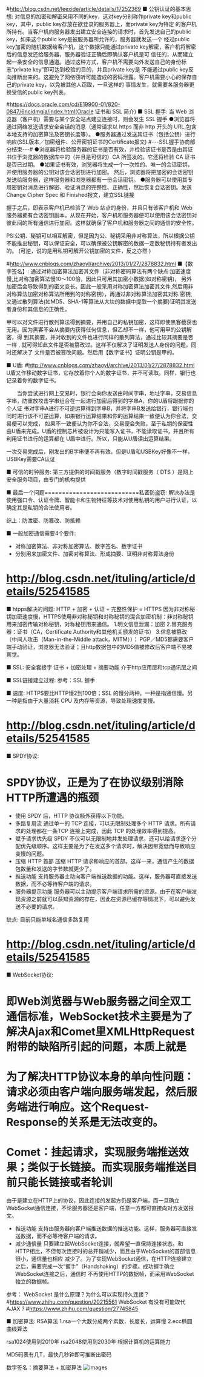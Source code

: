 #http://blog.csdn.net/leexide/article/details/17252369
■ 公钥认证的基本思想:
    对信息的加密和解密采用不同的key，这对key分别称作private key和public key，其中，public key存放在欲登录的服务器上，而private key为特定
    的客户机所持有。当客户机向服务器发出建立安全连接的请求时，首先发送自己的public key，如果这个public key是被服务器所允许的，服务器就发送一个
    经过public key加密的随机数据给客户机，这个数据只能通过private key解密，客户机将解密后的信息发还给服务器，服务器验证正确后即确认客户机是可
    信任的，从而建立起一条安全的信息通道。通过这种方式，客户机不需要向外发送自己的身份标志“private key”即可达到校验的目的，并且private key是
    不能通过public key反向推断出来的。这避免了网络窃听可能造成的密码泄露。客户机需要小心的保存自己的private key，以免被其他人窃取，一旦这样的
    事情发生，就需要各服务器更换受信的public key列表。


#https://docs.oracle.com/cd/E19900-01/820-0847/6ncidmgia/index.html(Oracle 证书和 SSL 简介)
■ SSL 握手:
当 Web 浏览器（客户机）需要与某个安全站点建立连接时，则会发生 SSL 握手
●浏览器将通过网络发送请求安全会话的消息（通常请求以 https 而非 http 开头的 URL,包含本地支持的加密算法及密钥长度等）。
●服务器通过发送其证书（包括公钥）进行响应(SSL版本／加密组件、公开密钥证书的Certificate报文)
  #---SSL握手协商部分结束---#
●浏览器将检验服务器的证书是否有效，并检验该证书是否是由其证书位于浏览器的数据库中的（并且是可信的）CA 所签发的。它还将检验 CA 证书是否已过期。
●如果证书有效，浏览器将生成一个一次性的、唯一的会话密钥，并使用服务器的公钥对该会话密钥进行加密。
  然后，浏览器将把加密的会话密钥发送给服务器，这样服务器和浏览器都有一份会话密钥。
●服务器可以使用其专用密钥对消息进行解密、验证消息的完整性、正确性，然后恢复会话密钥。发送Change Cipher Spec 和 Finished报文，建立SSL链接

握手之后，即表示客户机已检验了 Web 站点的身份，并且只有该客户机和 Web 服务器拥有会话密钥副本。从现在开始，客户机和服务器便可以使用该会话密钥对
彼此间的所有通信进行加密。这样就确保了客户机和服务器之间的通信的安全性。

PS:公钥、秘钥可以相互解密，但是因为公、秘钥采用非对称算法，所以根据公钥不能推出秘钥，可以保证安全，可以确保被公钥解密的数据一定数秘钥持有者发出的。
   (可逆，说的是用私钥可解开公钥加密的文件，反之亦然 )


#http://www.cnblogs.com/zhaoyl/archive/2013/01/27/2878832.html
■【数字签名】: 通过对称加密算法加密其文件（非对称密码算法有两个缺点:加密速度慢,比对称加密算法慢10〜100倍，因此只可用其加密小数据(如对称密钥)，
  另外加密后会导致得到的密文变长。因此一般采用对称加密算法加密其文件,然后用非对称算法加密对称算法所用到的对称密钥），再通过非对称算法加密其对称
  密钥,又通过散列算法(如MD5、SHA-1等算法从大块的数据中提取一个摘要)证明其发送者身份和其信息的正确性。

甲可以对文件进行散列算法得到摘要，并用自己的私钥加密，这样即使黑客截获也无用。因为黑客不会从摘要内获得任何信息，但乙却不一样，他可用甲的公钥解密，得
到其摘要，并对收到的文件也进行同样的散列算法，通过比较其摘要是否一样 , 就可得知此文件是否被篡改过。这样不仅解决了证明发送人身份的问题，同时还解决了
文件是否被篡改问题。然后用【数字证书】证明公钥是甲的。


■ U盾: #http://www.cnblogs.com/zhaoyl/archive/2013/01/27/2878832.html
U盾又作移动数字证书，它存放着你个人的数字证书，并不可读取。同样，银行也记录着你的数字证书。

　　当你尝试进行网上交易时，银行会向你发送由时间字串，地址字串，交易信息字串，防重放攻击字串组合在一起进行加密后得到的字串A，你的U盾将跟据你的个人证
书对字串A进行不可逆运算得到字串B，并将字串B发送给银行，银行端也同时进行该不可逆运算，如果银行运算结果和你的运算结果一致便认为你合法，交易便可以完成，
如果不一致便认为你不合法，交易便会失败。至于私钥的保密性由U盾来完成。U盾的控制芯片被设计为只能写入证书，不能读取证书，并且所有利用证书进行的运算都在
U盾中进行。所以，只能从U盾读出运算结果。

一次交易完成后，刚发出的B字串便不再有效。但是U盾和USBKey好像不一样，USBKey需要CA认证


■ 可信的时钟服务:
第三方提供的时间戳服务（数字时间戳服务（ DTS ）是网上安全服务项目，由专门的机构提供


■ 最后一个问题===========================私密防盗窃:
解决办法是使用强口令、认证令牌、智能卡和生物特征等技术对使用私钥的用户进行认证，以确定其是私钥的合法使用者。 

综上：防泄密、防篡改、防抵赖

■ 一般加密通信需要4个要件:
- 对称加密算法、非对称加密算法、数字签名、数字证书
- 分别用来加密文件、加密对称算法、形成摘要、证明非对称算法身份

# http://blog.csdn.net/ituling/article/details/52541585
■ htpps解决的问题:
  HTTP + 加密 + 认证 + 完整性保护 = HTTPS
  因为非对称秘钥加密速度慢，HTTPS使用非对称秘钥和对称秘钥的混合加密机制：非对称秘钥用来加密传输对称秘钥，对称秘钥用来通信。
  1.明文信息泄漏：加密
  2.冒充服务器：证书（CA，Certificate Authority和其他机关颁发的证书）
  3.信息被篡改（中间人攻击（Man-in-the-Middle attack，MITM））：
    PGP／MD5都需要客户端手动验证，浏览器无法验证；且http数据包中的MD5值被修改后客户端不易被察觉。


■ SSL: 安全套接字
  证书 + 加密处理 + 摘要功能
  介于http应用层和tcp通讯层之间

■ SSL链接建立过程:
  参考：SSL 握手

■ 速度:
  HTTPS要比HTTP慢2到100倍；SSL 的慢分两种。一种是指通信慢。另一种是指由于大量消耗 CPU 及内存等资源，导致处理速度变慢。

# http://blog.csdn.net/ituling/article/details/52541585
■ SPDY协议:
 # SPDY协议，正是为了在协议级别消除HTTP所遭遇的瓶颈
  - 使用 SPDY 后，HTTP 协议额外获得以下功能。
  - 多路复用流
    通过单一的 TCP 连接，可以无限制处理多个 HTTP 请求。所有请求的处理都在一条TCP 连接上完成，因此 TCP 的处理效率得到提高。
  - 赋予请求优先级
    SPDY 不仅可以无限制地并发处理请求，还可以给请求逐个分配优先级顺序。这样主要是为了在发送多个请求时，解决因带宽低而导致响应变慢的问题。
  - 压缩 HTTP 首部
    压缩 HTTP 请求和响应的首部。这样一来，通信产生的数据包数量和发送的字节数就更少了。
  - 推送功能
    支持服务器主动向客户端推送数据的功能。这样，服务器可直接发送数据，而不必等待客户端的请求。
  - 服务器提示功能
    服务器可以主动提示客户端请求所需的资源。由于在客户端发现资源之前就可以获知资源的存在，因此在资源已缓存等情况下，可以避免发送不必要的请求。

  缺点:
    目前只能单域名通信多路复用

# http://blog.csdn.net/ituling/article/details/52541585
■ WebSocket协议:
 # 即Web浏览器与Web服务器之间全双工通信标准，WebSocket技术主要是为了解决Ajax和Comet里XMLHttpRequest附带的缺陷所引起的问题，本质上就是
 # 为了解决HTTP协议本身的单向性问题：请求必须由客户端向服务端发起，然后服务端进行响应。这个Request-Response的关系是无法改变的。
 # Comet：挂起请求，实现服务端推送效果；类似于长链接。而实现服务端推送目前只能长链接或者轮训
 由于是建立在HTTP上的协议，因此连接的发起方仍是客户端，而一旦确立WebSocket通信连接，不论服务器还是客户端，任意一方都可直接向对方发送报文。
  - 推送功能
    支持由服务器向客户端推送数据的推送功能。这样，服务器可直接发送数据，而不必等待客户端的请求。
  - 减少通信量
    只要建立起WebSocket连接，就希望一直保持连接状态。和HTTP相比，不但每次连接时的总开销减少，而且由于WebSocket的首部信息很小，通信量也相应
    减少了。为了实现WebSocket通信，在HTTP连接建立之后，需要完成一次“握手”（Handshaking）的步骤。成功握手确立WebSocket连接之后，通信时
    不再使用HTTP的数据帧，而采用WebSocket独立的数据帧。

 参考：
    WebSocket 是什么原理？为什么可以实现持久连接？ #https://www.zhihu.com/question/20215561
    WebSocket 有没有可能取代 AJAX ? #https://www.zhihu.com/question/27745845


■ 加密算法:
  RSA算法
  1.rsa一个大数分成两个素数，长度长，运算慢
  2.ecc椭圆曲线算法

  rsa1024使用到2010年
  rsa2048使用到2030年
  根据计算机的运算能力

  MD5码表有几T，最快几秒钟即可推断出密码

  数字签名：摘要算法 + 加密算法
    ![images](./img/RSA.jpg)


  

